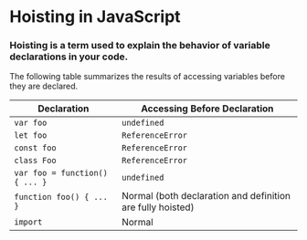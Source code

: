 # Hoisting in JavaScript

### Hoisting is a term used to explain the behavior of variable declarations in your code.

The following table summarizes the results of accessing variables before they are declared.

| Declaration                    | Accessing Before Declaration                               |
| ------------------------------ | ---------------------------------------------------------- |
| `var foo`                      | `undefined`                                                |
| `let foo`                      | `ReferenceError`                                           |
| `const foo`                    | `ReferenceError`                                           |
| `class Foo`                    | `ReferenceError`                                           |
| `var foo = function() { ... }` | `undefined`                                                |
| `function foo() { ... }`       | Normal (both declaration and definition are fully hoisted) |
| `import`                       | Normal                                                     |

